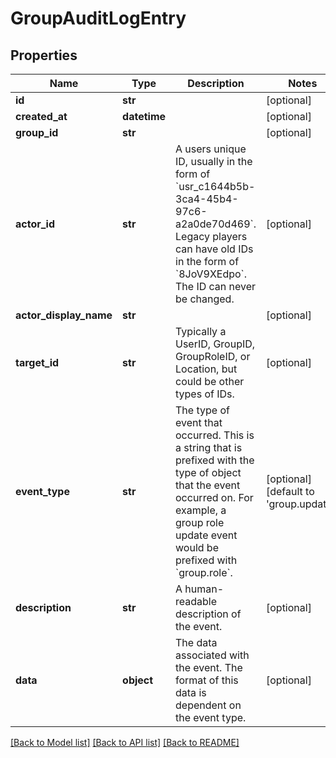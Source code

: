 # GroupAuditLogEntry


## Properties
Name | Type | Description | Notes
------------ | ------------- | ------------- | -------------
**id** | **str** |  | [optional] 
**created_at** | **datetime** |  | [optional] 
**group_id** | **str** |  | [optional] 
**actor_id** | **str** | A users unique ID, usually in the form of &#x60;usr_c1644b5b-3ca4-45b4-97c6-a2a0de70d469&#x60;. Legacy players can have old IDs in the form of &#x60;8JoV9XEdpo&#x60;. The ID can never be changed. | [optional] 
**actor_display_name** | **str** |  | [optional] 
**target_id** | **str** | Typically a UserID, GroupID, GroupRoleID, or Location, but could be other types of IDs. | [optional] 
**event_type** | **str** | The type of event that occurred. This is a string that is prefixed with the type of object that the event occurred on. For example, a group role update event would be prefixed with &#x60;group.role&#x60;. | [optional] [default to 'group.update']
**description** | **str** | A human-readable description of the event. | [optional] 
**data** | **object** | The data associated with the event. The format of this data is dependent on the event type. | [optional] 

[[Back to Model list]](../README.md#documentation-for-models) [[Back to API list]](../README.md#documentation-for-api-endpoints) [[Back to README]](../README.md)



